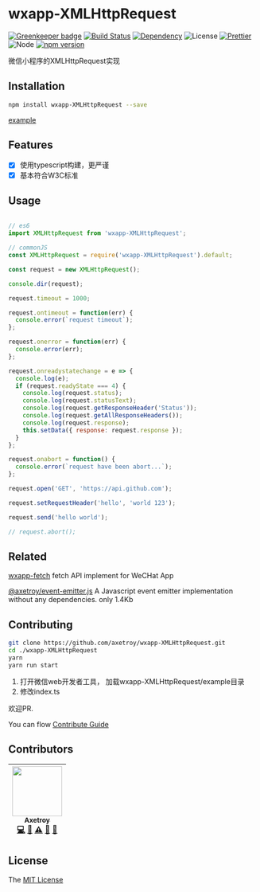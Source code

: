 # wxapp-XMLHttpRequest

[![Greenkeeper badge](https://badges.greenkeeper.io/axetroy/wxapp-XMLHttpRequest.svg)](https://greenkeeper.io/)
[![Build Status](https://travis-ci.org/axetroy/wxapp-XMLHttpRequest.svg?branch=master)](https://travis-ci.org/axetroy/wxapp-XMLHttpRequest)
[![Dependency](https://david-dm.org/axetroy/wxapp-XMLHttpRequest.svg)](https://david-dm.org/axetroy/wxapp-XMLHttpRequest)
![License](https://img.shields.io/badge/license-MIT-green.svg)
[![Prettier](https://img.shields.io/badge/Code%20Style-Prettier-green.svg)](https://github.com/prettier/prettier)
![Node](https://img.shields.io/badge/node-%3E=6.0-blue.svg?style=flat-square)
[![npm version](https://badge.fury.io/js/wxapp-XMLHttpRequest.svg)](https://badge.fury.io/js/wxapp-XMLHttpRequest)

微信小程序的XMLHttpRequest实现

## Installation
```bash
npm install wxapp-XMLHttpRequest --save
```

[example](https://github.com/axetroy/wxapp-XMLHttpRequest/tree/master/example)

## Features

- [x] 使用typescript构建，更严谨
- [x] 基本符合W3C标准

## Usage

```javascript

// es6
import XMLHttpRequest from 'wxapp-XMLHttpRequest';

// commonJS
const XMLHttpRequest = require('wxapp-XMLHttpRequest').default;

const request = new XMLHttpRequest();

console.dir(request);

request.timeout = 1000;

request.ontimeout = function(err) {
  console.error(`request timeout`);
};

request.onerror = function(err) {
  console.error(err);
};

request.onreadystatechange = e => {
  console.log(e);
  if (request.readyState === 4) {
    console.log(request.status);
    console.log(request.statusText);
    console.log(request.getResponseHeader('Status'));
    console.log(request.getAllResponseHeaders());
    console.log(request.response);
    this.setData({ response: request.response });
  }
};

request.onabort = function() {
  console.error(`request have been abort...`);
};

request.open('GET', 'https://api.github.com');

request.setRequestHeader('hello', 'world 123');

request.send('hello world');

// request.abort();
```

## Related

[wxapp-fetch](https://github.com/axetroy/wxapp-fetch) fetch API implement for WeCHat App

[@axetroy/event-emitter.js](https://github.com/axetroy/event-emitter.js) A Javascript event emitter implementation without any dependencies. only 1.4Kb

## Contributing

```bash
git clone https://github.com/axetroy/wxapp-XMLHttpRequest.git
cd ./wxapp-XMLHttpRequest
yarn
yarn run start
```

1. 打开微信web开发者工具， 加载wxapp-XMLHttpRequest/example目录
2. 修改index.ts

欢迎PR.

You can flow [Contribute Guide](https://github.com/axetroy/wxapp-XMLHttpRequest/blob/master/contributing.md)

## Contributors

<!-- ALL-CONTRIBUTORS-LIST:START - Do not remove or modify this section -->
| [<img src="https://avatars1.githubusercontent.com/u/9758711?v=3" width="100px;"/><br /><sub>Axetroy</sub>](http://axetroy.github.io)<br />[💻](https://github.com/axetroy/wxapp-XMLHttpRequest/commits?author=axetroy "Code") [🔌](#plugin-axetroy "Plugin/utility libraries") [⚠️](https://github.com/axetroy/wxapp-XMLHttpRequest/commits?author=axetroy "Tests") [🐛](https://github.com/axetroy/wxapp-XMLHttpRequest/issues?q=author%3Aaxetroy "Bug reports") [🎨](#design-axetroy "Design") |
| :---: |
<!-- ALL-CONTRIBUTORS-LIST:END -->

## License

The [MIT License](https://github.com/axetroy/wxapp-XMLHttpRequest/blob/master/LICENSE)
